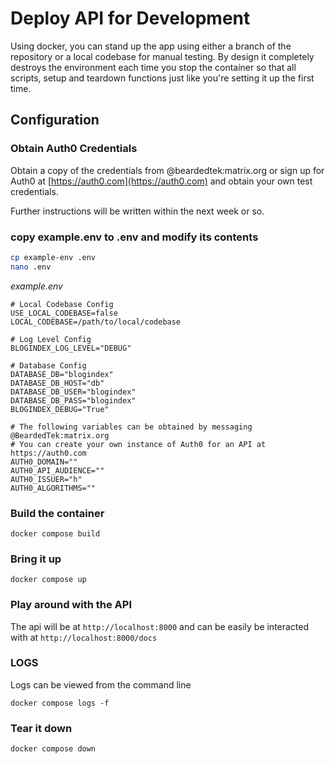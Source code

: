 # Deploy API for Development

Using docker, you can stand up the app using either a branch of the repository or a local codebase for manual testing.
By design it completely destroys the environment each time you stop the container so that all scripts, setup and teardown functions just like you're setting it up the first time.

## Configuration
### Obtain Auth0 Credentials
Obtain a copy of the credentials from @beardedtek:matrix.org or sign up for Auth0 at [https://auth0.com](https://auth0.com) and obtain your own test credentials.

Further instructions will be written within the next week or so.

### copy example.env to .env and modify its contents
```sh
cp example-env .env
nano .env
```

*example.env*
```
# Local Codebase Config
USE_LOCAL_CODEBASE=false
LOCAL_CODEBASE=/path/to/local/codebase

# Log Level Config
BLOGINDEX_LOG_LEVEL="DEBUG"

# Database Config
DATABASE_DB="blogindex"
DATABASE_DB_HOST="db"
DATABASE_DB_USER="blogindex"
DATABASE_DB_PASS="blogindex"
BLOGINDEX_DEBUG="True"

# The following variables can be obtained by messaging @BeardedTek:matrix.org
# You can create your own instance of Auth0 for an API at https://auth0.com
AUTH0_DOMAIN=""
AUTH0_API_AUDIENCE=""
AUTH0_ISSUER="h"
AUTH0_ALGORITHMS=""
```

### Build the container
```
docker compose build
```

### Bring it up
```
docker compose up
```

### Play around with the API
The api will be at `http://localhost:8000` and can be easily be interacted with at `http://localhost:8000/docs`

### LOGS
Logs can be viewed from the command line
```
docker compose logs -f
```

### Tear it down
```
docker compose down
```